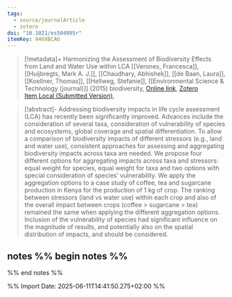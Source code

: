 ```yaml
---
tags:
  - source/journalArticle
  - zotero
doi: "10.1021/es504995r"
itemKey: 946XBCAU
---
```

>[!metadata]+
> Harmonizing the Assessment of Biodiversity Effects from Land and Water Use within LCA
> [[Verones, Francesca]], [[Huijbregts, Mark A. J.]], [[Chaudhary, Abhishek]], [[de Baan, Laura]], [[Koellner, Thomas]], [[Hellweg, Stefanie]], 
> [[Environmental Science & Technology (journal)]] (2015)
> biodiversity, 
> [Online link](https://doi.org/10.1021/es504995r), [Zotero Item](zotero://select/library/items/946XBCAU),[Local (Submitted Version)](file://C:/Users/aburg/Documents/references/zotero/storage/NNP6WPME/Verones2015_HarmonizingAssessment.pdf), 


>[!abstract]-
>Addressing biodiversity impacts in life cycle assessment (LCA) has recently been significantly improved. Advances include the consideration of several taxa, consideration of vulnerability of species and ecosystems, global coverage and spatial differentiation. To allow a comparison of biodiversity impacts of different stressors (e.g., land and water use), consistent approaches for assessing and aggregating biodiversity impacts across taxa are needed. We propose four different options for aggregating impacts across taxa and stressors: equal weight for species, equal weight for taxa and two options with special consideration of species’ vulnerability. We apply the aggregation options to a case study of coffee, tea and sugarcane production in Kenya for the production of 1 kg of crop. The ranking between stressors (land vs water use) within each crop and also of the overall impact between crops (coffee > sugarcane > tea) remained the same when applying the different aggregation options. Inclusion of the vulnerability of species had significant influence on the magnitude of results, and potentially also on the spatial distribution of impacts, and should be considered.

## notes %% begin notes %%

%% end notes %%

%% Import Date: 2025-06-11T14:41:50.275+02:00 %%
